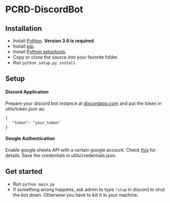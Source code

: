 # PCRD-DiscordBot
## Installation
 * Install [Python](https://www.python.org/downloads/). **Version 3.6 is required**.
 * Install [pip](https://pip.pypa.io/en/stable/installing/).
 * Install [Python setuptools](https://pypi.org/project/setuptools/).
 * Copy or clone the source into your favorite folder.
 * Run `python setup.py install`.
## Setup
#### Discord Application
 Prepare your discord bot instance at [discordapp.com](https://discordapp.com/developers/applications/) and put the token in utils/token.json as:
 ```
 {
    "token": "your_token"
 }
 ```
#### Google Authentication
 Enable google sheets API with a certain google account. Check [this](https://developers.google.com/sheets/api/quickstart/python) for details.
 Save the credentials in utils/credentials.json.
## Get started
 * Run `python main.py`
 * If something wrong happens, ask admin to type `!stop` in discord to shut the bot down. Otherwise you have to kill it in your machine. 
